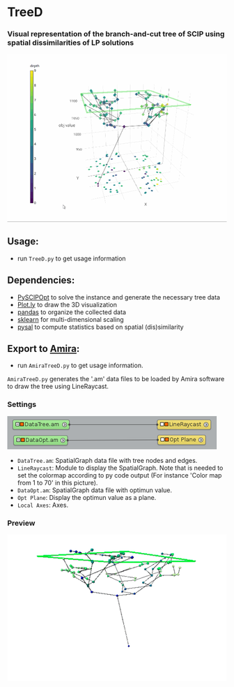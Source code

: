 # TreeD

### Visual representation of the branch-and-cut tree of SCIP using spatial dissimilarities of LP solutions

[![Example](res/PlotlyTree.gif)](https://plot.ly/~mattmilten/103/)

## Usage:
- run `TreeD.py` to get usage information

## Dependencies:
- [PySCIPOpt](https://github.com/SCIP-Interfaces/PySCIPOpt) to solve the instance and generate the necessary tree data
- [Plot.ly](https://plot.ly/) to draw the 3D visualization
- [pandas](https://pandas.pydata.org/) to organize the collected data
- [sklearn](http://scikit-learn.org/stable/) for multi-dimensional scaling
- [pysal](https://github.com/pysal) to compute statistics based on spatial (dis)similarity

## Export to [Amira](https://amira.zib.de/):
- run `AmiraTreeD.py` to get usage information.

`AmiraTreeD.py` generates the '.am' data files to be loaded by Amira software to draw the tree using LineRaycast.

### Settings

![Project View](res/ProjectView.png)

- `DataTree.am`: SpatialGraph data file with tree nodes and edges.
- `LineRaycast`: Module to display the SpatialGraph. Note that is needed to set the colormap according to py code output (For instance 'Color map from 1 to 70' in this picture).
- `DataOpt.am`: SpatialGraph data file with optimun value.
- `Opt Plane`: Display the optimun value as a plane.
- `Local Axes`: Axes.

### Preview

![Amira preview](res/AmiraTree.gif)